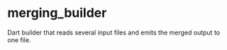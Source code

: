 # merging_builder
Dart builder that reads several input files and emits the merged output to one file.  
